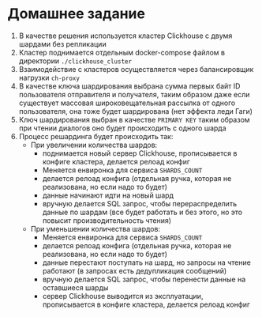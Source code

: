 # Домашнее задание

1. В качестве решения используется кластер Clickhouse с двумя шардами без репликации
2. Кластер поднимается отдельным docker-compose файлом в директории `./clickhouse_cluster` 
3. Взаимодействие с кластеров осуществляется через балансировщик нагрузки `ch-proxy`
4. В качестве ключа шардирования выбрана сумма первых байт ID пользователя отправителя и получателя, таким образом 
даже если существует массовая широковещательная рассылка от одного пользователя, она тоже будет шардирована (нет эффекта леди Гаги)
5. Ключ шардирования выбран в качестве `PRIMARY KEY` таким образом при чтении диалогов оно будет происходить с одного шарда
6. Процесс решардинга будет происходить так:
    - При увеличении количества шардов:
      - поднимается новый сервер Clickhouse, прописывается в конфиге кластера, делается релоад конфиг
      - Меняется енвиронка для сервиса `SHARDS_COUNT`
      - делается релоад конфига (отдельная ручка, которая не реализована, но если надо то будет)
      - данные начинают идти на новый шард
      - вручную делается SQL запрос, чтобы перераспределить данные по шардам (все будет работать и без этого, но это 
      повысит производительность чтения)
    - При уменьшении количества шардов:
      - Меняется енвиронка для сервиса `SHARDS_COUNT`
      - делается релоад конфига (отдельная ручка, которая не реализована, но если надо то будет)
      - данные перестают поступать на шард, но запросы на чтение работают (в запросах есть дедупликация сообщений)
      - вручную делается SQL запрос, чтобы перенести данные на оставшиеся шарды
      - сервер Clickhouse выводится из эксплуатации, прописывается в конфиге кластера, делается релоад конфиг
